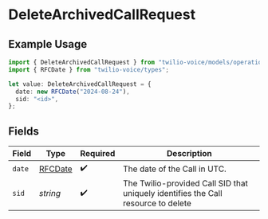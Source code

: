 # DeleteArchivedCallRequest

## Example Usage

```typescript
import { DeleteArchivedCallRequest } from "twilio-voice/models/operations";
import { RFCDate } from "twilio-voice/types";

let value: DeleteArchivedCallRequest = {
  date: new RFCDate("2024-08-24"),
  sid: "<id>",
};
```

## Fields

| Field                                                                             | Type                                                                              | Required                                                                          | Description                                                                       |
| --------------------------------------------------------------------------------- | --------------------------------------------------------------------------------- | --------------------------------------------------------------------------------- | --------------------------------------------------------------------------------- |
| `date`                                                                            | [RFCDate](../../types/rfcdate.md)                                                 | :heavy_check_mark:                                                                | The date of the Call in UTC.                                                      |
| `sid`                                                                             | *string*                                                                          | :heavy_check_mark:                                                                | The Twilio-provided Call SID that uniquely identifies the Call resource to delete |